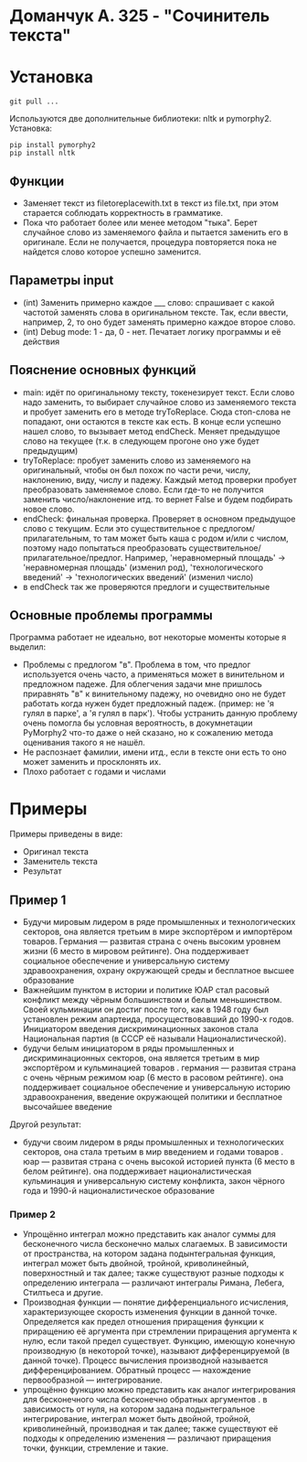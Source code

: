 # Доманчук А. 325 - "Сочинитель текста"

# Установка
```
git pull ...
```

Используются две дополнительные библиотеки: nltk и pymorphy2. Установка:
```
pip install pymorphy2
pip install nltk
```
## Функции

- Заменяет текст из filetoreplacewith.txt в текст из file.txt, при этом старается соблюдать корректность в грамматике.
- Пока что работает более или менее методом "тыка". Берет случайное слово из заменяемого файла и пытается заменить его в оригинале. Если не получается, процедура повторяется пока не найдется слово которое успешно заменится.

## Параметры input
- (int) Заменить примерно каждое ___ слово: спрашивает с какой частотой заменять слова в оригинальном тексте. Так, если ввести, например, 2, то оно будет заменять примерно каждое второе слово.
- (int) Debug mode: 1 - да, 0 - нет. Печатает логику программы и её действия

## Пояснение основных функций
- main: идёт по оригинальному тексту, токенезирует текст. Если слово надо заменить, то выбирает случайное слово из заменяемого текста и пробует заменить его в методе tryToReplace. Сюда стоп-слова не попадают, они остаются в тексте как есть. В конце если успешно нашел слово, то вызывает метод endCheck. Меняет предыдущое слово на текущее (т.к. в следующем прогоне оно уже будет  предыдущим)
- tryToReplace: пробует заменить слово из заменяемого на оригинальный, чтобы он был похож по части речи, числу, наклонению, виду, числу и падежу. Каждый метод проверки пробует преобразовать заменяемое слово. Если где-то не получится заменить число/наклонение итд. то вернет False и будем подбирать новое слово.
- endCheck: финальная проверка. Проверяет в основном предыдущое слово с текущим. Если это существительное с предлогом/прилагательным, то там может быть каша с родом и/или с числом, поэтому надо попытаться преобразовать существительное/прилагательное/предлог. Например, 'неравномерный площадь' -> 'неравномерная площадь' (изменил род), 'технологического введений' -> 'технологических введений' (изменил число)
- в endCheck так же проверяются предлоги и существительные

## Основные проблемы программы
Программа работает не идеально, вот некоторые моменты которые я выделил:

- Проблемы с предлогом "в". Проблема в том, что предлог используется очень часто, а применяться может в винительном и предложном падеже. Для облегчения задачи мне пришлось приравнять "в" к винительному падежу, но очевидно оно не будет работать когда нужен будет предложный падеж. (пример: не 'я гулял в парке', а 'я гулял в парк'). Чтобы устранить данную проблему очень помогла бы условная вероятность, в докумнетации PyMorphy2 что-то даже о ней сказано, но к сожалению метода оценивания такого я не нашёл.
- Не распознает фамилии, имени итд., если в тексте они есть то оно может заменить и просклонять их.
- Плохо работает с годами и числами
# Примеры
Примеры приведены в виде:
- Оригинал текста
- Заменитель текста
- Результат

## Пример 1
- Будучи мировым лидером в ряде промышленных и технологических секторов, она является третьим в мире экспортёром и импортёром товаров. Германия — развитая страна с очень высоким уровнем жизни (6 место в мировом рейтинге). Она поддерживает социальное обеспечение и универсальную систему здравоохранения, охрану окружающей среды и бесплатное высшее образование
- Важнейшим пунктом в истории и политике ЮАР стал расовый конфликт между чёрным большинством и белым меньшинством. Своей кульминации он достиг после того, как в 1948 году был установлен режим апартеида, просуществовавший до 1990-х годов. Инициатором введения дискриминационных законов стала Национальная партия (в СССР её называли Националистической). 
- будучи белым инициатором в ряды промышленных и дискриминационных секторов, она является третьим в мир экспортёром и кульминацией товаров . германия — развитая страна с очень чёрным режимом юар (6 место в расовом рейтинге). она поддерживает социальное обеспечение и универсальную историю здравоохранения, введение окружающей политики и бесплатное высочайшее введение

Другой результат:
-  будучи своим лидером в ряды промышленных и технологических секторов, она стала третьим в мир введением и годами товаров . юар — развитая страна с очень высокой историей пункта (6 место в белом рейтинге). она поддерживает националистическая кульминация и универсальную систему конфликта, закон чёрного года и 1990-й националистическое образование

### Пример 2
- Упрощённо интеграл можно представить как аналог суммы для бесконечного числа бесконечно малых слагаемых. В зависимости от пространства, на котором задана подынтегральная функция, интеграл может быть двойной, тройной, криволинейный, поверхностный и так далее; также существуют разные подходы к определению интеграла — различают интегралы Римана, Лебега, Стилтьеса и другие.
- Производная функции — понятие дифференциального исчисления, характеризующее скорость изменения функции в данной точке. Определяется как предел отношения приращения функции к приращению её аргумента при стремлении приращения аргумента к нулю, если такой предел существует. Функцию, имеющую конечную производную (в некоторой точке), называют дифференцируемой (в данной точке). Процесс вычисления производной называется дифференци́рованием. Обратный процесс — нахождение первообразной — интегрирование. 
- упрощённо функцию можно представить как аналог интегрирования для бесконечного числа бесконечно обратных аргументов . в зависимость от нуля, на котором задана подынтегральное интегрирование, интеграл может быть двойной, тройной, криволинейный, производная и так далее; также существуют её подходы к определению изменения — различают приращения точки, функции, стремление и такие.